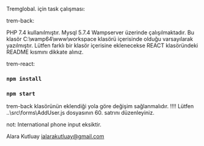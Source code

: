 Tremglobal. için task çalışması:

trem-back:

PHP 7.4 kullanılmıştır.
Mysql 5.7.4
Wampserver üzerinde çalışılmaktadır.
Bu klasör C:\wamp64\www\workspace klasörü içerisinde olduğu varsayılarak yazılmıştır. Lütfen farklı bir klasör içerisine eklenecekse REACT klasöründeki README kısmını dikkate alınız.


trem-react: 

### `npm install`
### `npm start`

trem-back klasörünün eklendiği yola göre değişim sağlanmalıdır.
!!!! Lütfen ..\src\forms\AddUser.js  dosyasının 60. satrını düzenleyiniz.

not: International phone input eksiktir.


Alara Kutluay
ialarakutluay@gmail.com
